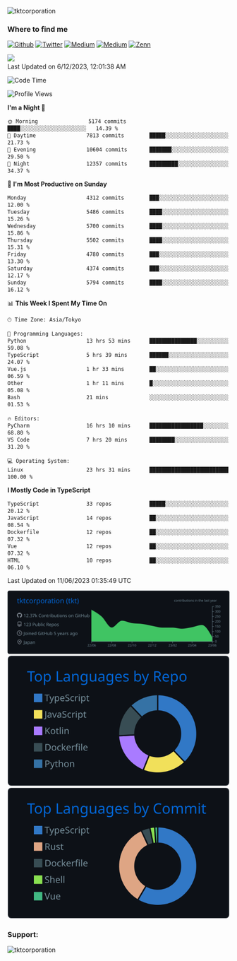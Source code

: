 <p align="left"> <img src="https://komarev.com/ghpvc/?username=tktcorporation&label=Profile%20views&color=0e75b6&style=flat" alt="tktcorporation" /> </p>

<h3>Where to find me</h3>
<p>
<a href="https://github.com/tktcorporation" target="_blank"><img alt="Github" src="https://img.shields.io/badge/GitHub-%2312100E.svg?&style=for-the-badge&logo=Github&logoColor=white" /></a>
<a href="https://twitter.com/tktcorporation" target="_blank"><img alt="Twitter" src="https://img.shields.io/badge/twitter-%231DA1F2.svg?&style=for-the-badge&logo=twitter&logoColor=white" /></a>
<a href="https://www.linkedin.com/in/tktcorporation" target="_blank"><img alt="Medium" src="https://img.shields.io/badge/linkdin-0a66c2.svg?&style=for-the-badge&logo=linkedin&logoColor=white" /></a>
<a href="https://qiita.com/tktcorporation" target="_blank"><img alt="Medium" src="https://img.shields.io/badge/qiita-55C500.svg?&style=for-the-badge&logo=qiita&logoColor=white" /></a>
<a href="https://zenn.dev/tktcorporation" target="_blank"><img alt="Zenn" src="https://img.shields.io/badge/Zenn-3EA8FF.svg?&style=for-the-badge&logo=Zenn&logoColor=white" /></a>
</p>

<!--START_SECTION:lapras-card-->
<a href="https://lapras.com/public/tktcorporation" target="_blank" rel="noopener noreferrer"><img src="https://lapras-card-generator.vercel.app/api/svg?e=3.86&b=3.48&i=3.58&b1=%23232323&b2=%236d6d6d&i1=%23212121&i2=%23818181&l=en" width="300" ></a>  
Last Updated on 6/12/2023, 12:01:38 AM
<!--END_SECTION:lapras-card-->
  
<!--START_SECTION:waka-->
![Code Time](http://img.shields.io/badge/Code%20Time-1%2C018%20hrs%2042%20mins-blue)

![Profile Views](http://img.shields.io/badge/Profile%20Views-2-blue)

**I'm a Night 🦉** 

```text
🌞 Morning                5174 commits        ████░░░░░░░░░░░░░░░░░░░░░   14.39 % 
🌆 Daytime                7813 commits        █████░░░░░░░░░░░░░░░░░░░░   21.73 % 
🌃 Evening                10604 commits       ███████░░░░░░░░░░░░░░░░░░   29.50 % 
🌙 Night                  12357 commits       █████████░░░░░░░░░░░░░░░░   34.37 % 
```
📅 **I'm Most Productive on Sunday** 

```text
Monday                   4312 commits        ███░░░░░░░░░░░░░░░░░░░░░░   12.00 % 
Tuesday                  5486 commits        ████░░░░░░░░░░░░░░░░░░░░░   15.26 % 
Wednesday                5700 commits        ████░░░░░░░░░░░░░░░░░░░░░   15.86 % 
Thursday                 5502 commits        ████░░░░░░░░░░░░░░░░░░░░░   15.31 % 
Friday                   4780 commits        ███░░░░░░░░░░░░░░░░░░░░░░   13.30 % 
Saturday                 4374 commits        ███░░░░░░░░░░░░░░░░░░░░░░   12.17 % 
Sunday                   5794 commits        ████░░░░░░░░░░░░░░░░░░░░░   16.12 % 
```


📊 **This Week I Spent My Time On** 

```text
🕑︎ Time Zone: Asia/Tokyo

💬 Programming Languages: 
Python                   13 hrs 53 mins      ███████████████░░░░░░░░░░   59.08 % 
TypeScript               5 hrs 39 mins       ██████░░░░░░░░░░░░░░░░░░░   24.07 % 
Vue.js                   1 hr 33 mins        ██░░░░░░░░░░░░░░░░░░░░░░░   06.59 % 
Other                    1 hr 11 mins        █░░░░░░░░░░░░░░░░░░░░░░░░   05.08 % 
Bash                     21 mins             ░░░░░░░░░░░░░░░░░░░░░░░░░   01.53 % 

🔥 Editors: 
PyCharm                  16 hrs 10 mins      █████████████████░░░░░░░░   68.80 % 
VS Code                  7 hrs 20 mins       ████████░░░░░░░░░░░░░░░░░   31.20 % 

💻 Operating System: 
Linux                    23 hrs 31 mins      █████████████████████████   100.00 % 
```

**I Mostly Code in TypeScript** 

```text
TypeScript               33 repos            █████░░░░░░░░░░░░░░░░░░░░   20.12 % 
JavaScript               14 repos            ██░░░░░░░░░░░░░░░░░░░░░░░   08.54 % 
Dockerfile               12 repos            ██░░░░░░░░░░░░░░░░░░░░░░░   07.32 % 
Vue                      12 repos            ██░░░░░░░░░░░░░░░░░░░░░░░   07.32 % 
HTML                     10 repos            ██░░░░░░░░░░░░░░░░░░░░░░░   06.10 % 
```




 Last Updated on 11/06/2023 01:35:49 UTC
<!--END_SECTION:waka-->

[![](https://raw.githubusercontent.com/tktcorporation/tktcorporation/master/profile-summary-card-output/github_dark/0-profile-details.svg)](https://github.com/vn7n24fzkq/github-profile-summary-cards)
[![](https://raw.githubusercontent.com/tktcorporation/tktcorporation/master/profile-summary-card-output/github_dark/1-repos-per-language.svg)](https://github.com/vn7n24fzkq/github-profile-summary-cards) [![](https://raw.githubusercontent.com/tktcorporation/tktcorporation/master/profile-summary-card-output/github_dark/2-most-commit-language.svg)](https://github.com/vn7n24fzkq/github-profile-summary-cards)

<h3 align="left">Support:</h3>
<p><a href="https://www.buymeacoffee.com/tktcorporation"> <img align="left" src="https://cdn.buymeacoffee.com/buttons/v2/default-yellow.png" height="50" width="210" alt="tktcorporation" /></a></p><br><br>
